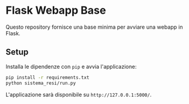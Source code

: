 # Flask Webapp Base

Questo repository fornisce una base minima per avviare una webapp in Flask.

## Setup

Installa le dipendenze con `pip` e avvia l'applicazione:

```bash
pip install -r requirements.txt
python sistema_resi/run.py
```

L'applicazione sarà disponibile su `http://127.0.0.1:5000/`.
